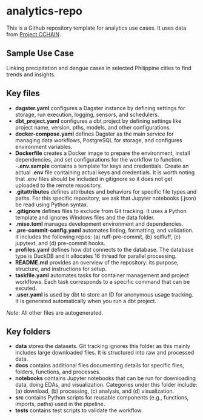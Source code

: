 # analytics-repo

This is a Github repository template for analytics use cases. It uses data from [Project CCHAIN](https://thinkingmachines.github.io/project-cchain/). 

## Sample Use Case
Linking precipitation and dengue cases in selected Philippine cities to find trends and insights. 

## Key files
- **dagster.yaml** configures a Dagster instance by defining settings for storage, run execution, logging, sensors, and schedulers. 
- **dbt_project.yaml** configures a dbt project by defining settings like project name, version, pths, models, and other configurations. 
- **docker-compose.yaml** defines Dagster as the main service for managing data workflows, PostgreSQL for storage, and configures environment variables. 
- **Dockerfile** creates a Docker image to prepare the environment, install dependencies, and set configurations for the workflow to function. 
-**.env.sample** contains a template for keys and credentials. Create an actual **.env** file containing actual keys and credentials. It is worth noting that .env files should be included in gitignore so it does not get uploaded to the remote repository. 
- **.gitattributes** defines attributes and behaviors for specific file types and paths. For this specific repository, we ask that Jupyter notebooks (.json) be read using Python syntax. 
- **.gitignore** defines files to exclude from Git tracking. It uses a Python template and ignores Windows files and the data folder. 
- **.mise.toml** manages development environment and dependencies. 
- **.pre-commit-config.yaml** automates linting, formatting, and validation. It includes the following repos: (a) ruff-pre-commit, (b) sqlfluff, (c) jupytext, and (d) pre-commit hooks. 
- **profiles.yaml** defines how dbt connects to the database. The database type is DuckDB and it allocates 16 thread for parallel processing. 
- **README.md** provides an overview of the repository: its purpose, structure, and instructions for setup. 
- **taskfile.yaml** automates tasks for container management and project workflows. Each task corresponds to a specific command that can be excuted. 
- **.user.yaml** is used by dbt to store an ID for anonymous usage tracking. It is generated automatically when you run a dbt project.

*Note*: All other files are autogenerated. 

## Key folders
- **data** stores the datasets. Git tracking ignores this folder as this mainly includes large downloaded files. It is structured into raw and processed data. 
- **docs** contains additional files documenting details for specific files, folders, functions, and processes.
- **notebooks** contains Jupyter notebooks that can be run for downloading data, doing EDAs, and visualization. Categories under this folder include: (a) download, (b) processing, (c) analysis, and (d) visualization. 
- **src** contains Python scripts for reusable components (e.g., functions, imports, paths) used in the pipeline.
- **tests** contains test scripts to validate the workflow. 



